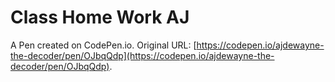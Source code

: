 # Class Home Work AJ

A Pen created on CodePen.io. Original URL: [https://codepen.io/ajdewayne-the-decoder/pen/OJbqQdp](https://codepen.io/ajdewayne-the-decoder/pen/OJbqQdp).


